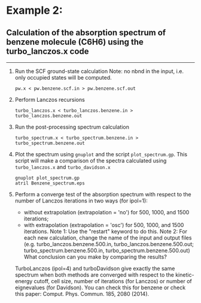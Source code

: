 # Example 2: 
## Calculation of the absorption spectrum of benzene molecule (C6H6) using the turbo_lanczos.x code
------------------------------------------------------------------------

 1. Run the SCF ground-state calculation
    Note: no nbnd in the input, i.e. only occupied states will be computed.

        pw.x < pw.benzene.scf.in > pw.benzene.scf.out

 2. Perform Lanczos recursions 

        turbo_lanczos.x < turbo_lanczos.benzene.in > turbo_lanczos.benzene.out

 3. Run the post-processing spectrum calculation

        turbo_spectrum.x < turbo_spectrum.benzene.in > turbo_spectrum.benzene.out

 4. Plot the spectrum using `gnuplot` and the script `plot_spectrum.gp`. 
    This script will make a comparison of the spectra
    calculated using `turbo_lanczos.x` and `turbo_davidson.x`

        gnuplot plot_spectrum.gp
        atril Benzene_spectrum.eps

 5. Perform a converge test of the absorption spectrum with respect to the number of 
    Lanczos iterations in two ways (for ipol=1):
    - without extrapolation (extrapolation = 'no')  for 500, 1000,  and 1500 iterations;
    - with    extrapolation (extrapolation = 'osc') for 500, 1000,  and 1500 iterations.
    Note 1: Use the "restart" keyword to do this.
    Note 2: For each new calculation, change the name of the input and output files
            (e.g. turbo_lanczos.benzene.500.in,  turbo_lanczos.benzene.500.out;
                  turbo_spectrum.benzene.500.in, turbo_spectrum.benzene.500.out)
    What conclusion can you make by comparing the results?

    TurboLanczos (ipol=4) and turboDavidson give exactly the same spectrum when both methods 
    are converged with respect to the kinetic-energy cutoff, cell size, number of iterations 
    (for Lanczos) or number of eignevalues (for Davidson). You can check this for benzene or 
    check this paper: Comput. Phys. Commun. 185, 2080 (2014).
